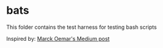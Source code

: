 # bats

This folder contains the test harness for testing bash scripts

Inspired by: [Marck Oemar's Medium post](https://marck-oemar.medium.com/unusual-unit-testing-part-1-bash-scripts-with-bats-55ac78e61491)
